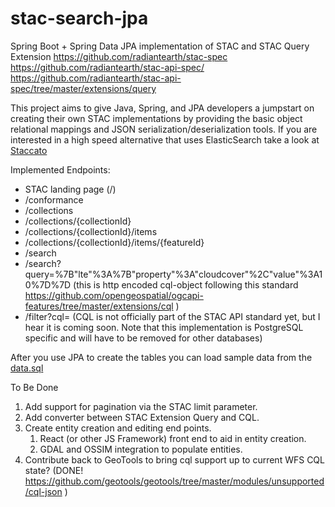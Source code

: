# stac-search-jpa
Spring Boot + Spring Data JPA implementation of STAC and STAC Query Extension
https://github.com/radiantearth/stac-spec
https://github.com/radiantearth/stac-api-spec/
https://github.com/radiantearth/stac-api-spec/tree/master/extensions/query

This project aims to give Java, Spring, and JPA developers a jumpstart on creating their own STAC implementations by providing the basic object relational mappings and JSON serialization/deserialization tools.  If you are interested in a high speed alternative that uses ElasticSearch take a look at [Staccato](https://github.com/planetlabs/staccato/tree/master/staccato-elasticsearch/src/main/java/com/planet/staccato/es)

Implemented Endpoints:
* STAC landing page (/)
* /conformance
* /collections
* /collections/{collectionId}
* /collections/{collectionId}/items
* /collections/{collectionId}/items/{featureId}
* /search
* /search?query=%7B"lte"%3A%7B"property"%3A"cloudcover"%2C"value"%3A10%7D%7D (this is http encoded cql-object following this standard https://github.com/opengeospatial/ogcapi-features/tree/master/extensions/cql )
* /filter?cql=  (CQL is not officially part of the STAC API standard yet, but I hear it is coming soon.  Note that this implementation is PostgreSQL specific and will have to be removed for other databases)

After you use JPA to create the tables you can load sample data from the [data.sql](https://github.com/turingtestfail/stac-search-jpa/blob/master/src/main/resources/data.sql)

To Be Done
1.  Add support for pagination via the STAC limit parameter.
2.  Add converter between STAC Extension Query and CQL.
3.  Create entity creation and editing end points.
    1.  React (or other JS Framework) front end to aid in entity creation.
    2.  GDAL and OSSIM integration to populate entities.
4.  Contribute back to GeoTools to bring cql support up to current WFS CQL state?  (DONE! https://github.com/geotools/geotools/tree/master/modules/unsupported/cql-json )

